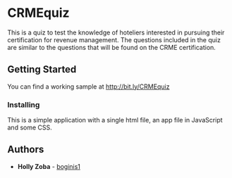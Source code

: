 # CRMEquiz

This is a quiz to test the knowledge of hoteliers interested in pursuing their certification for revenue management.  The questions included in the quiz are similar to the questions that will be found on the CRME certification.

## Getting Started

You can find a working sample at http://bit.ly/CRMEquiz

### Installing

This is a simple application with a single html file, an app file in JavaScript and some CSS.

## Authors

* **Holly Zoba** - [boginis1](https://github.com/Boginis1)

